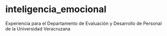 # inteligencia_emocional
Experiencia para el Departamento de Evaluación y Desarrollo de Personal de la Universidad Veracruzana
